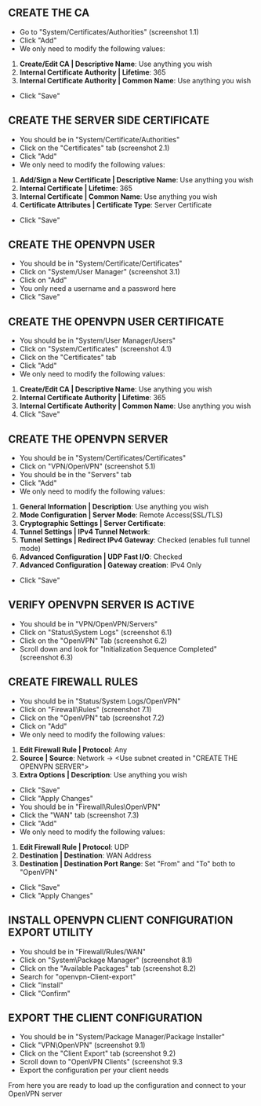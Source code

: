 ## CREATE THE CA
+ Go to "System/Certificates/Authorities" (screenshot 1.1)
+ Click "Add"
+ We only need to modify the following values:
1) **Create/Edit CA | Descriptive Name**: Use anything you wish
2) **Internal Certificate Authority | Lifetime**: 365
4) **Internal Certificate Authority | Common Name**: Use anything you wish
+ Click "Save"

## CREATE THE SERVER SIDE CERTIFICATE
+ You should be in "System/Certificate/Authorities"
+ Click on the "Certificates" tab (screenshot 2.1)
+ Click "Add"
+ We only need to modify the following values:
1) **Add/Sign a New Certificate | Descriptive Name**: Use anything you wish
2) **Internal Certificate | Lifetime**: 365
3) **Internal Certificate | Common Name**: Use anything you wish
4) **Certificate Attributes | Certificate Type**: Server Certificate
+ Click "Save"

## CREATE THE OPENVPN USER
+ You should be in "System/Certificate/Certificates"
+ Click on "System/User Manager" (screenshot 3.1)
+ Click on "Add"
+ You only need a username and a password here
+ Click "Save"

## CREATE THE OPENVPN USER CERTIFICATE
+ You should be in "System/User Manager/Users"
+ Click on "System/Certificates" (screenshot 4.1)
+ Click on the "Certificates" tab 
+ Click "Add"
+ We only need to modify the following values:
1) **Create/Edit CA | Descriptive Name**: Use anything you wish
2) **Internal Certificate Authority | Lifetime**: 365
3) **Internal Certificate Authority | Common Name**: Use anything you wish
4) Click "Save"

## CREATE THE OPENVPN SERVER
+ You should be in "System/Certificates/Certificates"
+ Click on "VPN/OpenVPN" (screenshot 5.1)
+ You should be in the "Servers" tab
+ Click "Add"
+ We only need to modify the following values:
1) **General Information | Description**: Use anything you wish
2) **Mode Configuration | Server Mode**: Remote Access(SSL/TLS)
3) **Cryptographic Settings | Server Certificate**: <Use server side certificate created earlier>
4) **Tunnel Settings | IPv4 Tunnel Network**: <Use a subnet not already on the local network>
5) **Tunnel Settings | Redirect IPv4 Gateway**: Checked (enables full tunnel mode)
6) **Advanced Configuration | UDP Fast I/O**: Checked
7) **Advanced Configuration | Gateway creation**: IPv4 Only
+ Click "Save"

## VERIFY OPENVPN SERVER IS ACTIVE
+ You should be in "VPN/OpenVPN/Servers"
+ Click on "Status\System Logs" (screenshot 6.1)
+ Click on the "OpenVPN" Tab (screenshot 6.2)
+ Scroll down and look for "Initialization Sequence Completed" (screenshot 6.3)

## CREATE FIREWALL RULES
+ You should be in "Status/System Logs/OpenVPN"
+ Click on "Firewall\Rules" (screenshot 7.1)
+ Click on the "OpenVPN" tab (screenshot 7.2)
+ Click on "Add"
+ We only need to modify the following values:
1) **Edit Firewall Rule | Protocol**: Any
2) **Source | Source**: Network -> <Use subnet created in "CREATE THE OPENVPN SERVER">
3) **Extra Options | Description**: Use anything you wish
+ Click "Save"
+ Click "Apply Changes"
+ You should be in "Firewall\Rules\OpenVPN"
+ Click the "WAN" tab (screenshot 7.3)
+ Click "Add"
+ We only need to modify the following values:
1) **Edit Firewall Rule | Protocol**: UDP
2) **Destination | Destination**: WAN Address
3) **Destination | Destination Port Range**: Set "From" and "To" both to "OpenVPN"
+ Click "Save"
+ Click "Apply Changes"

## INSTALL OPENVPN CLIENT CONFIGURATION EXPORT UTILITY
+ You should be in "Firewall/Rules/WAN"
+ Click on "System\Package Manager" (screenshot 8.1)
+ Click on the "Available Packages" tab (screenshot 8.2)
+ Search for "openvpn-Client-export"
+ Click "Install"
+ Click "Confirm"

## EXPORT THE CLIENT CONFIGURATION 
+ You should be in "System/Package Manager/Package Installer"
+ Click "VPN\OpenVPN" (screenshot 9.1)
+ Click on the "Client Export" tab (screenshot 9.2)
+ Scroll down to "OpenVPN Clients" (screenshot 9.3
+ Export the configuration per your client needs

From here you are ready to load up the configuration and connect to your OpenVPN server

